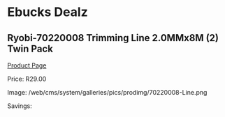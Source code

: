 
# Ebucks Dealz
## Ryobi-70220008 Trimming Line 2.0MMx8M (2) Twin Pack
[Product Page](https://www.ebucks.com/web/shop/productSelected.do?prodId=1220467037&catId=363410833)

Price: R29.00

Image: /web/cms/system/galleries/pics/prodimg/70220008-Line.png

Savings: 


	